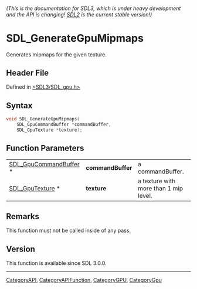 ###### (This is the documentation for SDL3, which is under heavy development and the API is changing! [SDL2](https://wiki.libsdl.org/SDL2/) is the current stable version!)
# SDL_GenerateGpuMipmaps

Generates mipmaps for the given texture.

## Header File

Defined in [<SDL3/SDL_gpu.h>](https://github.com/libsdl-org/SDL/blob/main/include/SDL3/SDL_gpu.h)

## Syntax

```c
void SDL_GenerateGpuMipmaps(
    SDL_GpuCommandBuffer *commandBuffer,
    SDL_GpuTexture *texture);
```

## Function Parameters

|                                                |                   |                                       |
| ---------------------------------------------- | ----------------- | ------------------------------------- |
| [SDL_GpuCommandBuffer](SDL_GpuCommandBuffer) * | **commandBuffer** | a commandBuffer.                      |
| [SDL_GpuTexture](SDL_GpuTexture) *             | **texture**       | a texture with more than 1 mip level. |

## Remarks

This function must not be called inside of any pass.

## Version

This function is available since SDL 3.0.0.

----
[CategoryAPI](CategoryAPI), [CategoryAPIFunction](CategoryAPIFunction), [CategoryGPU](CategoryGPU), [CategoryGpu](CategoryGpu)


